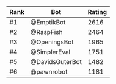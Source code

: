 Rank|Bot|Rating
---|---|---
#1|@EmptikBot|2616
#2|@RaspFish|2464
#3|@OpeningsBot|1965
#4|@SimplerEval|1751
#5|@DavidsGuterBot|1482
#6|@pawnrobot|1181
